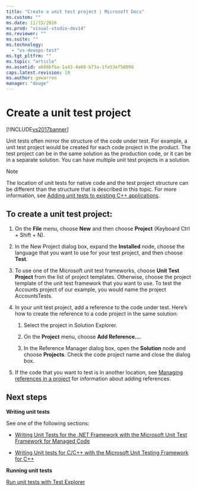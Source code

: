 ```yaml
---
title: "Create a unit test project | Microsoft Docs"
ms.custom: ""
ms.date: 11/15/2016
ms.prod: "visual-studio-dev14"
ms.reviewer: ""
ms.suite: ""
ms.technology: 
  - "vs-devops-test"
ms.tgt_pltfrm: ""
ms.topic: "article"
ms.assetid: a608bfba-1a43-4a60-b73a-1fe53ef58098
caps.latest.revision: 10
ms.author: gewarren
manager: "douge"
---
```

# Create a unit test project
[!INCLUDE[vs2017banner](../includes/vs2017banner.md)]

Unit tests often mirror the structure of the code under test. For example, a unit test project would be created for each code project in the product. The test project can be in the same solution as the production code, or it can be in a separate solution. You can have multiple unit test projects in a solution.  
  
> [!NOTE]
>  The location of unit tests for native code and the test project structure can be different than the structure that is described in this topic. For more information, see [Adding unit tests to existing C++ applications](../test/unit-testing-existing-cpp-applications-with-test-explorer.md).  
  
## To create a unit test project:  
  
1.  On the **File** menu, choose **New** and then choose **Project** (Keyboard Ctrl + Shift + N).  
  
2.  In the New Project dialog box, expand the **Installed** node, choose the language that you want to use for your test project, and then choose **Test**.  
  
3.  To use one of the Microsoft unit test frameworks, choose **Unit Test Project** from the list of project templates. Otherwise, choose the project template of the unit test framework that you want to use. To test the Accounts project of our example, you would name the project AccountsTests.  
  
4.  In your unit test project, add a reference to the code under test.  Here’s how to create the reference to a code project in the same solution:  
  
    1.  Select the project in Solution Explorer.  
  
    2.  On the **Project** menu, choose **Add Reference...**.  
  
    3.  In the Reference Manager dialog box, open the **Solution** node and choose **Projects**. Check the code project name and close the dialog box.  
  
5.  If the code that you want to test is in another location, see [Managing references in a project](../ide/managing-references-in-a-project.md) for information about adding references.  
  
## Next steps  
 **Writing unit tests**  
  
 See one of the following sections:  
  
-   [Writing Unit Tests for the .NET Framework with the Microsoft Unit Test Framework for Managed Code](../test/writing-unit-tests-for-the-dotnet-framework-with-the-microsoft-unit-test-framework-for-managed-code.md)  
  
-   [Writing Unit tests for C/C++ with the Microsoft Unit Testing Framework for C++](../test/writing-unit-tests-for-c-cpp-with-the-microsoft-unit-testing-framework-for-cpp.md)  
  
 **Running unit tests**  
  
 [Run unit tests with Test Explorer](../test/run-unit-tests-with-test-explorer.md)



